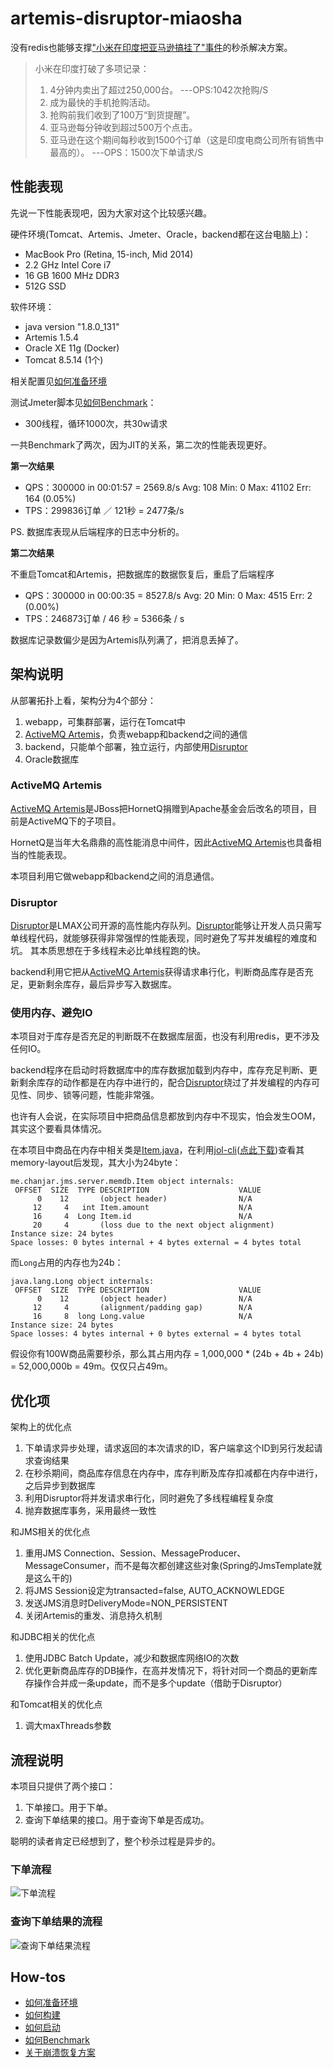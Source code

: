 # artemis-disruptor-miaosha

没有redis也能够支撑["小米在印度把亚马逊搞挂了"事件](http://bbs.xiaomi.cn/t-13417592)的秒杀解决方案。

> 小米在印度打破了多项记录：
> 1. 4分钟内卖出了超过250,000台。 ---OPS:1042次抢购/S
> 1. 成为最快的手机抢购活动。
> 1. 抢购前我们收到了100万“到货提醒”。
> 1. 亚马逊每分钟收到超过500万个点击。
> 1. 亚马逊在这个期间每秒收到1500个订单（这是印度电商公司所有销售中最高的）。 ---OPS：1500次下单请求/S

## 性能表现

先说一下性能表现吧，因为大家对这个比较感兴趣。

硬件环境(Tomcat、Artemis、Jmeter、Oracle，backend都在这台电脑上)：

* MacBook Pro (Retina, 15-inch, Mid 2014)
* 2.2 GHz Intel Core i7
* 16 GB 1600 MHz DDR3
* 512G SSD

软件环境：

* java version "1.8.0_131"
* Artemis 1.5.4
* Oracle XE 11g (Docker)
* Tomcat 8.5.14 (1个)

相关配置见[如何准备环境](Environment.md)

测试Jmeter脚本见[如何Benchmark](Benchmark.md)：

* 300线程，循环1000次，共30w请求

一共Benchmark了两次，因为JIT的关系，第二次的性能表现更好。

**第一次结果**

* QPS：300000 in 00:01:57 = 2569.8/s Avg:   108 Min:     0 Max: 41102 Err:   164 (0.05%)
* TPS：299836订单 ／ 121秒 = 2477条/s

PS. 数据库表现从后端程序的日志中分析的。

**第二次结果**

不重启Tomcat和Artemis，把数据库的数据恢复后，重启了后端程序

* QPS：300000 in 00:00:35 = 8527.8/s Avg:    20 Min:     0 Max:  4515 Err:     2 (0.00%)
* TPS：246873订单 / 46 秒 = 5366条 / s

数据库记录数偏少是因为Artemis队列满了，把消息丢掉了。


## 架构说明

从部署拓扑上看，架构分为4个部分：

1. webapp，可集群部署，运行在Tomcat中
2. [ActiveMQ Artemis][Artemis]，负责webapp和backend之间的通信
3. backend，只能单个部署，独立运行，内部使用[Disruptor][Disruptor]
4. Oracle数据库

### ActiveMQ Artemis

[ActiveMQ Artemis][Artemis]是JBoss把HornetQ捐赠到Apache基金会后改名的项目，目前是ActiveMQ下的子项目。

HornetQ是当年大名鼎鼎的高性能消息中间件，因此[ActiveMQ Artemis][Artemis]也具备相当的性能表现。

本项目利用它做webapp和backend之间的消息通信。

### Disruptor

[Disruptor][Disruptor]是LMAX公司开源的高性能内存队列。[Disruptor][Disruptor]能够让开发人员只需写单线程代码，就能够获得非常强悍的性能表现，同时避免了写并发编程的难度和坑。
其本质思想在于多线程未必比单线程跑的快。

backend利用它把从[ActiveMQ Artemis][Artemis]获得请求串行化，判断商品库存是否充足，更新剩余库存，最后异步写入数据库。

### 使用内存、避免IO

本项目对于库存是否充足的判断既不在数据库层面，也没有利用redis，更不涉及任何IO。

backend程序在启动时将数据库中的库存数据加载到内存中，库存充足判断、更新剩余库存的动作都是在内存中进行的，配合[Disruptor][Disruptor]绕过了并发编程的内存可见性、同步、锁等问题，性能非常强。

也许有人会说，在实际项目中把商品信息都放到内存中不现实，怕会发生OOM，其实这个要看具体情况。

在本项目中商品在内存中相关类是[Item.java][Item]，在利用[jol-cli][jol-cli]([点此下载][jol-cli-dl])查看其memory-layout后发现，其大小为24byte：

```
me.chanjar.jms.server.memdb.Item object internals:
 OFFSET  SIZE  TYPE DESCRIPTION                    VALUE
      0    12       (object header)                N/A
     12     4   int Item.amount                    N/A
     16     4  Long Item.id                        N/A
     20     4       (loss due to the next object alignment)
Instance size: 24 bytes
Space losses: 0 bytes internal + 4 bytes external = 4 bytes total
```

而``Long``占用的内存也为24b：

```
java.lang.Long object internals:
 OFFSET  SIZE  TYPE DESCRIPTION                    VALUE
      0    12       (object header)                N/A
     12     4       (alignment/padding gap)        N/A
     16     8  long Long.value                     N/A
Instance size: 24 bytes
Space losses: 4 bytes internal + 0 bytes external = 4 bytes total
```

假设你有100W商品需要秒杀，那么其占用内存 = 1,000,000 * (24b + 4b + 24b) = 52,000,000b = 49m。仅仅只占49m。


## 优化项

架构上的优化点

1. 下单请求异步处理，请求返回的本次请求的ID，客户端拿这个ID到另行发起请求查询结果
1. 在秒杀期间，商品库存信息在内存中，库存判断及库存扣减都在内存中进行，之后异步到数据库
1. 利用Disruptor将并发请求串行化，同时避免了多线程编程复杂度
1. 抛弃数据库事务，采用最终一致性

和JMS相关的优化点

1. 重用JMS Connection、Session、MessageProducer、MessageConsumer，而不是每次都创建这些对象(Spring的JmsTemplate就是这么干的)
1. 将JMS Session设定为transacted=false, AUTO_ACKNOWLEDGE
1. 发送JMS消息时DeliveryMode=NON_PERSISTENT
1. 关闭Artemis的重发、消息持久机制

和JDBC相关的优化点

1. 使用JDBC Batch Update，减少和数据库网络IO的次数
1. 优化更新商品库存的DB操作，在高并发情况下，将针对同一个商品的更新库存操作合并成一条update，而不是多个update（借助于Disruptor）

和Tomcat相关的优化点

1. 调大maxThreads参数

## 流程说明

本项目只提供了两个接口：

1. 下单接口。用于下单。
2. 查询下单结果的接口。用于查询下单是否成功。

聪明的读者肯定已经想到了，整个秒杀过程是异步的。

### 下单流程

![下单流程](design/UML/流程图-下单.png)

### 查询下单结果的流程

![查询下单结果流程](design/UML/流程图-查询下单结果.png)  


## How-tos

* [如何准备环境](Environment.md)
* [如何构建](Build.md)
* [如何启动](Run.md)
* [如何Benchmark](Benchmark.md)
* [关于崩溃恢复方案](Recover_Solution.md)


 [Artemis]: http://activemq.apache.org/artemis/
 [Disruptor]: https://lmax-exchange.github.io/disruptor/
 [Item]: jms-server/src/main/java/me/chanjar/jms/server/memdb/Item.java
 [jol-cli]: http://openjdk.java.net/projects/code-tools/jol/
 [jol-cli-dl]: http://central.maven.org/maven2/org/openjdk/jol/jol-cli/0.8/jol-cli-0.8-full.jar
